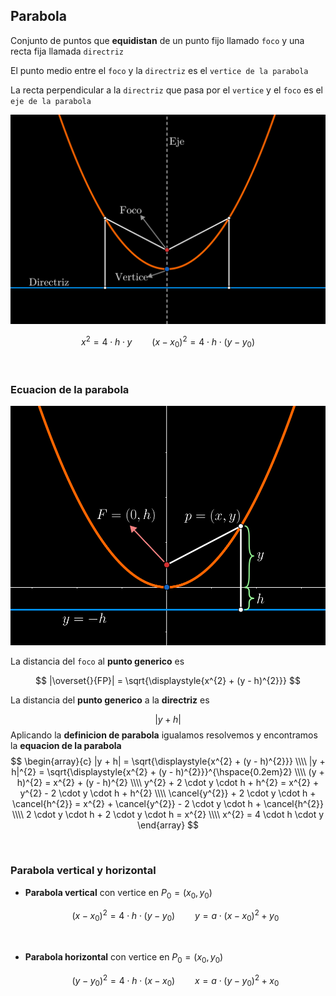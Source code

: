 ## Parabola

Conjunto de puntos que **equidistan** de un punto fijo llamado `foco` y una recta fija llamada `directriz`

El punto medio entre el `foco` y la `directriz` es el `vertice de la parabola`

La recta perpendicular a la `directriz` que pasa por el `vertice` y el `foco` es el `eje de la parabola`

![alt](parabola1.lnkspace.svg)

$$
    x^{2} = 4 \cdot h \cdot y
    \hspace{2em}
    (x - x_{0})^{2} = 4 \cdot h \cdot (y - y_{0})
$$

<br>

### Ecuacion de la parabola

![alt](parabola2.lnkspace.svg)

La distancia del `foco` al **punto generico** es

$$
    |\overset{}{FP}| = \sqrt{\displaystyle{x^{2} + (y - h)^{2}}}
$$

La distancia del **punto generico** a la **directriz** es

$$
    |y + h|
$$
Aplicando la **definicion de parabola** igualamos resolvemos y encontramos la **equacion de la parabola**
$$
\begin{array}{c}
    |y + h| = \sqrt{\displaystyle{x^{2} + (y - h)^{2}}}
    \\\\
    |y + h|^{2} = \sqrt{\displaystyle{x^{2} + (y - h)^{2}}}^{\hspace{0.2em}2}
    \\\\
    (y + h)^{2} = x^{2} + (y - h)^{2}
    \\\\
    y^{2} + 2 \cdot y \cdot h + h^{2} = x^{2} + y^{2} - 2 \cdot y \cdot h + h^{2}
    \\\\
    \cancel{y^{2}} + 2 \cdot y \cdot h + \cancel{h^{2}} = x^{2} + \cancel{y^{2}} - 2 \cdot y \cdot h + \cancel{h^{2}}
    \\\\
    2 \cdot y \cdot h + 2 \cdot y \cdot h = x^{2}
    \\\\
    x^{2} = 4 \cdot h \cdot y 
\end{array}
$$

<br>

### Parabola vertical y horizontal

- **Parabola vertical** con vertice en $P_{0} = (x_{0}, y_{0})$

    $$
        (x - x_{0})^{2} = 4 \cdot h \cdot (y - y_{0})
        \hspace{2em}
        y = a \cdot (x - x_{0})^{2} + y_{0}
    $$
<br>

- **Parabola horizontal** con vertice en $P_{0} = (x_{0}, y_{0})$

    $$
        (y - y_{0})^{2} = 4 \cdot h \cdot (x - x_{0})
        \hspace{2em}
        x = a \cdot (y - y_{0})^{2} + x_{0}
    $$